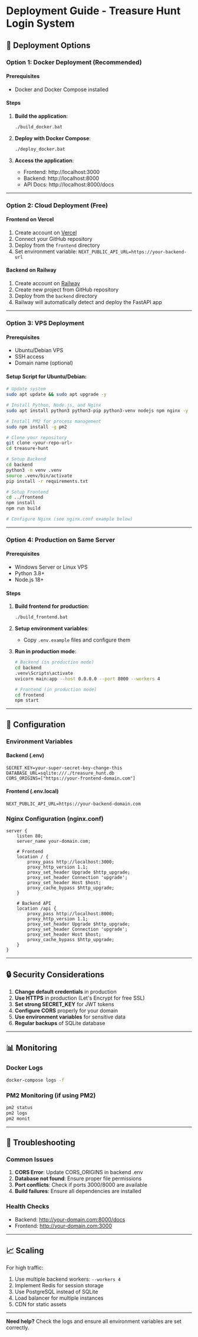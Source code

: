 # Deployment Guide - Treasure Hunt Login System

## 🚀 Deployment Options

### Option 1: Docker Deployment (Recommended)

#### Prerequisites
- Docker and Docker Compose installed

#### Steps
1. **Build the application**:
   ```bash
   ./build_docker.bat
   ```

2. **Deploy with Docker Compose**:
   ```bash
   ./deploy_docker.bat
   ```

3. **Access the application**:
   - Frontend: http://localhost:3000
   - Backend: http://localhost:8000
   - API Docs: http://localhost:8000/docs

---

### Option 2: Cloud Deployment (Free)

#### Frontend on Vercel
1. Create account on [Vercel](https://vercel.com)
2. Connect your GitHub repository
3. Deploy from the `frontend` directory
4. Set environment variable: `NEXT_PUBLIC_API_URL=https://your-backend-url`

#### Backend on Railway
1. Create account on [Railway](https://railway.app)
2. Create new project from GitHub repository
3. Deploy from the `backend` directory
4. Railway will automatically detect and deploy the FastAPI app

---

### Option 3: VPS Deployment

#### Prerequisites
- Ubuntu/Debian VPS
- SSH access
- Domain name (optional)

#### Setup Script for Ubuntu/Debian:
```bash
# Update system
sudo apt update && sudo apt upgrade -y

# Install Python, Node.js, and Nginx
sudo apt install python3 python3-pip python3-venv nodejs npm nginx -y

# Install PM2 for process management
sudo npm install -g pm2

# Clone your repository
git clone <your-repo-url>
cd treasure-hunt

# Setup Backend
cd backend
python3 -m venv .venv
source .venv/bin/activate
pip install -r requirements.txt

# Setup Frontend
cd ../frontend
npm install
npm run build

# Configure Nginx (see nginx.conf example below)
```

---

### Option 4: Production on Same Server

#### Prerequisites
- Windows Server or Linux VPS
- Python 3.8+
- Node.js 18+

#### Steps
1. **Build frontend for production**:
   ```bash
   ./build_frontend.bat
   ```

2. **Setup environment variables**:
   - Copy `.env.example` files and configure them

3. **Run in production mode**:
   ```bash
   # Backend (in production mode)
   cd backend
   .venv\Scripts\activate
   uvicorn main:app --host 0.0.0.0 --port 8000 --workers 4

   # Frontend (in production mode)
   cd frontend
   npm start
   ```

---

## 🔧 Configuration

### Environment Variables

#### Backend (.env)
```
SECRET_KEY=your-super-secret-key-change-this
DATABASE_URL=sqlite:///./treasure_hunt.db
CORS_ORIGINS=["https://your-frontend-domain.com"]
```

#### Frontend (.env.local)
```
NEXT_PUBLIC_API_URL=https://your-backend-domain.com
```

### Nginx Configuration (nginx.conf)
```nginx
server {
    listen 80;
    server_name your-domain.com;

    # Frontend
    location / {
        proxy_pass http://localhost:3000;
        proxy_http_version 1.1;
        proxy_set_header Upgrade $http_upgrade;
        proxy_set_header Connection 'upgrade';
        proxy_set_header Host $host;
        proxy_cache_bypass $http_upgrade;
    }

    # Backend API
    location /api {
        proxy_pass http://localhost:8000;
        proxy_http_version 1.1;
        proxy_set_header Upgrade $http_upgrade;
        proxy_set_header Connection 'upgrade';
        proxy_set_header Host $host;
        proxy_cache_bypass $http_upgrade;
    }
}
```

---

## 🔒 Security Considerations

1. **Change default credentials** in production
2. **Use HTTPS** in production (Let's Encrypt for free SSL)
3. **Set strong SECRET_KEY** for JWT tokens
4. **Configure CORS** properly for your domain
5. **Use environment variables** for sensitive data
6. **Regular backups** of SQLite database

---

## 📊 Monitoring

### Docker Logs
```bash
docker-compose logs -f
```

### PM2 Monitoring (if using PM2)
```bash
pm2 status
pm2 logs
pm2 monit
```

---

## 🚨 Troubleshooting

### Common Issues

1. **CORS Error**: Update CORS_ORIGINS in backend .env
2. **Database not found**: Ensure proper file permissions
3. **Port conflicts**: Check if ports 3000/8000 are available
4. **Build failures**: Ensure all dependencies are installed

### Health Checks
- Backend: http://your-domain.com:8000/docs
- Frontend: http://your-domain.com:3000

---

## 📈 Scaling

For high traffic:
1. Use multiple backend workers: `--workers 4`
2. Implement Redis for session storage
3. Use PostgreSQL instead of SQLite
4. Load balancer for multiple instances
5. CDN for static assets

---

**Need help?** Check the logs and ensure all environment variables are set correctly.
